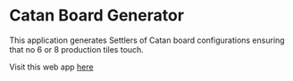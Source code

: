 # Catan Board Generator

This application generates Settlers of Catan board configurations ensuring that no 6 or 8 production tiles touch.

Visit this web app [here](https://nicholaslambiase.github.io/catan-board-generator/)
